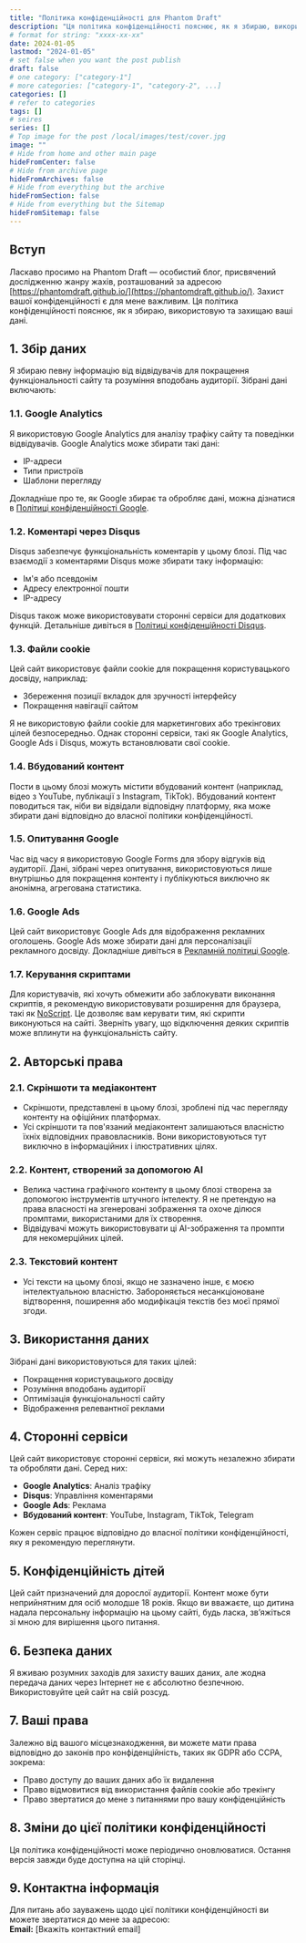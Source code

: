 ```yaml
---
title: "Політика конфіденційності для Phantom Draft"
description: "Ця політика конфіденційності пояснює, як я збираю, використовую та захищаю ваші дані."
# format for string: "xxxx-xx-xx"
date: 2024-01-05
lastmod: "2024-01-05"
# set false when you want the post publish
draft: false
# one category: ["category-1"]
# more categories: ["category-1", "category-2", ...]
categories: []
# refer to categories
tags: []
# seires
series: []
# Top image for the post /local/images/test/cover.jpg
image: ""
# Hide from home and other main page
hideFromCenter: false
# Hide from archive page
hideFromArchives: false
# Hide from everything but the archive
hideFromSection: false
# Hide from everything but the Sitemap
hideFromSitemap: false
---
```

## Вступ

Ласкаво просимо на Phantom Draft — особистий блог, присвячений дослідженню жанру жахів, розташований за адресою [https://phantomdraft.github.io/](https://phantomdraft.github.io/). Захист вашої конфіденційності є для мене важливим. Ця політика конфіденційності пояснює, як я збираю, використовую та захищаю ваші дані.

## 1. Збір даних

Я збираю певну інформацію від відвідувачів для покращення функціональності сайту та розуміння вподобань аудиторії. Зібрані дані включають:

### 1.1. Google Analytics

Я використовую Google Analytics для аналізу трафіку сайту та поведінки відвідувачів. Google Analytics може збирати такі дані:

- IP-адреси
- Типи пристроїв
- Шаблони перегляду

Докладніше про те, як Google збирає та обробляє дані, можна дізнатися в [Політиці конфіденційності Google](https://policies.google.com/privacy).

### 1.2. Коментарі через Disqus

Disqus забезпечує функціональність коментарів у цьому блозі. Під час взаємодії з коментарями Disqus може збирати таку інформацію:

- Ім'я або псевдонім
- Адресу електронної пошти
- IP-адресу

Disqus також може використовувати сторонні сервіси для додаткових функцій. Детальніше дивіться в [Політиці конфіденційності Disqus](https://help.disqus.com/en/articles/1717103-disqus-privacy-policy).

### 1.3. Файли cookie

Цей сайт використовує файли cookie для покращення користувацького досвіду, наприклад:

- Збереження позиції вкладок для зручності інтерфейсу
- Покращення навігації сайтом

Я не використовую файли cookie для маркетингових або трекінгових цілей безпосередньо. Однак сторонні сервіси, такі як Google Analytics, Google Ads і Disqus, можуть встановлювати свої cookie.

### 1.4. Вбудований контент

Пости в цьому блозі можуть містити вбудований контент (наприклад, відео з YouTube, публікації з Instagram, TikTok). Вбудований контент поводиться так, ніби ви відвідали відповідну платформу, яка може збирати дані відповідно до власної політики конфіденційності.

### 1.5. Опитування Google

Час від часу я використовую Google Forms для збору відгуків від аудиторії. Дані, зібрані через опитування, використовуються лише внутрішньо для покращення контенту і публікуються виключно як анонімна, агрегована статистика.

### 1.6. Google Ads

Цей сайт використовує Google Ads для відображення рекламних оголошень. Google Ads може збирати дані для персоналізації рекламного досвіду. Докладніше дивіться в [Рекламній політиці Google](https://policies.google.com/technologies/ads).

### 1.7. Керування скриптами

Для користувачів, які хочуть обмежити або заблокувати виконання скриптів, я рекомендую використовувати розширення для браузера, такі як [NoScript](https://noscript.net/). Це дозволяє вам керувати тим, які скрипти виконуються на сайті. Зверніть увагу, що відключення деяких скриптів може вплинути на функціональність сайту.

## 2. Авторські права

### 2.1. Скріншоти та медіаконтент

- Скріншоти, представлені в цьому блозі, зроблені під час перегляду контенту на офіційних платформах.
- Усі скріншоти та пов'язаний медіаконтент залишаються власністю їхніх відповідних правовласників. Вони використовуються тут виключно в інформаційних і ілюстративних цілях.

### 2.2. Контент, створений за допомогою AI

- Велика частина графічного контенту в цьому блозі створена за допомогою інструментів штучного інтелекту. Я не претендую на права власності на згенеровані зображення та охоче ділюся промптами, використаними для їх створення.
- Відвідувачі можуть використовувати ці AI-зображення та промпти для некомерційних цілей.

### 2.3. Текстовий контент

- Усі тексти на цьому блозі, якщо не зазначено інше, є моєю інтелектуальною власністю. Забороняється несанкціоноване відтворення, поширення або модифікація текстів без моєї прямої згоди.

## 3. Використання даних

Зібрані дані використовуються для таких цілей:

- Покращення користувацького досвіду
- Розуміння вподобань аудиторії
- Оптимізація функціональності сайту
- Відображення релевантної реклами

## 4. Сторонні сервіси

Цей сайт використовує сторонні сервіси, які можуть незалежно збирати та обробляти дані. Серед них:

- **Google Analytics**: Аналіз трафіку
- **Disqus**: Управління коментарями
- **Google Ads**: Реклама
- **Вбудований контент**: YouTube, Instagram, TikTok, Telegram

Кожен сервіс працює відповідно до власної політики конфіденційності, яку я рекомендую переглянути.

## 5. Конфіденційність дітей

Цей сайт призначений для дорослої аудиторії. Контент може бути неприйнятним для осіб молодше 18 років. Якщо ви вважаєте, що дитина надала персональну інформацію на цьому сайті, будь ласка, зв’яжіться зі мною для вирішення цього питання.

## 6. Безпека даних

Я вживаю розумних заходів для захисту ваших даних, але жодна передача даних через Інтернет не є абсолютно безпечною. Використовуйте цей сайт на свій розсуд.

## 7. Ваші права

Залежно від вашого місцезнаходження, ви можете мати права відповідно до законів про конфіденційність, таких як GDPR або CCPA, зокрема:

- Право доступу до ваших даних або їх видалення
- Право відмовитися від використання файлів cookie або трекінгу
- Право звертатися до мене з питаннями про вашу конфіденційність

## 8. Зміни до цієї політики конфіденційності

Ця політика конфіденційності може періодично оновлюватися. Остання версія завжди буде доступна на цій сторінці.

## 9. Контактна інформація

Для питань або зауважень щодо цієї політики конфіденційності ви можете звертатися до мене за адресою:  
**Email:** [Вкажіть контактний email]